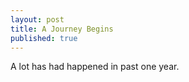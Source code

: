 ```yaml
---
layout: post
title: A Journey Begins
published: true
---
```


A lot has had happened in past one year.
